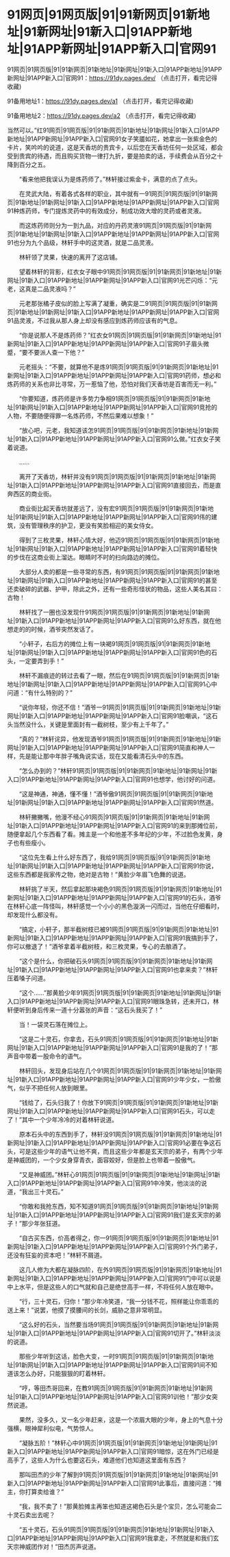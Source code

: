 # 91网页|91网页版|91|91新网页|91新地址|91新网址|91新入口|91APP新地址|91APP新网址|91APP新入口|官网91





91网页|91网页版|91|91新网页|91新地址|91新网址|91新入口|91APP新地址|91APP新网址|91APP新入口|官网91：https://91dy.pages.dev/ （点击打开，看完记得收藏)

91备用地址1：https://91dy.pages.dev/a1 （点击打开，看完记得收藏)

91备用地址2：https://91dy.pages.dev/a2 （点击打开，看完记得收藏)





当然可以。”红91网页|91网页版|91|91新网页|91新地址|91新网址|91新入口|91APP新地址|91APP新网址|91APP新入口|官网91女子笑靥如花，她拿出一张紫金色的卡片，笑吟吟的说道，这是天香坊的贵宾卡，以后您在天香坊任何一处区域，都会受到贵宾的待遇，而且购买货物一律打九折，要是拍卖的话，手续费会从百分之十降到百分之五。

　　“看来他把我误认为是炼药师了。”林轩接过紫金卡，满意的点了点头。

　　在灵武大陆，有着各式各样的职业，其中就有一91网页|91网页版|91|91新网页|91新地址|91新网址|91新入口|91APP新地址|91APP新网址|91APP新入口|官网91种炼药师，专门提炼灵药中的有效成分，制成功效大增的灵药或者灵液。

　　而这炼药师则分为一到九品，对应的丹药灵液91网页|91网页版|91|91新网页|91新地址|91新网址|91新入口|91APP新地址|91APP新网址|91APP新入口|官网91也分为九个品级，林轩手中的这灵酒，就是二品灵液。

　　林轩领了灵果，快速的离开了这店铺。

　　望着林轩的背影，红衣女子眼中91网页|91网页版|91|91新网页|91新地址|91新网址|91新入口|91APP新地址|91APP新网址|91APP新入口|官网91光芒闪烁：“元老，这真是二品灵液吗？”

　　元老那张橘子皮似的脸上写满了凝重，确实是二91网页|91网页版|91|91新网页|91新地址|91新网址|91新入口|91APP新地址|91APP新网址|91APP新入口|官网91品灵液，不过我从那人身上却没有感应到炼药师应该有的气息。

　　“你是说那人不是炼药师？”红衣女91网页|91网页版|91|91新网页|91新地址|91新网址|91新入口|91APP新地址|91APP新网址|91APP新入口|官网91子眉头微蹙，“要不要派人查一下他？”

　　元老摇头：“不要，就算他不是炼91网页|91网页版|91|91新网页|91新地址|91新网址|91新入口|91APP新地址|91APP新网址|91APP新入口|官网91药师，想必和炼药师的关系也非比寻常，万一惹恼了他，恐怕对我们天香坊是百害而无一利。”

　　“你要知道，炼药师是许多势力争相91网页|91网页版|91|91新网页|91新地址|91新网址|91新入口|91APP新地址|91APP新网址|91APP新入口|官网91竞抢的人物，不要随便得罪一名炼药师，不然后果难以想象！”

　　“放心吧，元老，我知道该怎91网页|91网页版|91|91新网页|91新地址|91新网址|91新入口|91APP新地址|91APP新网址|91APP新入口|官网91么做。”红衣女子笑着说道。

　　……

　　离开了天香坊，林轩并没有91网页|91网页版|91|91新网页|91新地址|91新网址|91新入口|91APP新地址|91APP新网址|91APP新入口|官网91直接回去，而是直奔西区的商业街。

　　商业街比起天香坊就差远了，没有宏91网页|91网页版|91|91新网页|91新地址|91新网址|91新入口|91APP新地址|91APP新网址|91APP新入口|官网91伟的建筑，没有管理秩序的护卫，更没有笑脸相迎的美女侍女。

　　得到了三枚灵果，林轩心情大好，他迈91网页|91网页版|91|91新网页|91新地址|91新网址|91新入口|91APP新地址|91APP新网址|91APP新入口|官网91着轻快的步伐在这商业街上溜达。眼睛时不时的扫向路边的摊位。

　　大部分人卖的都是一些寻常的东西，有91网页|91网页版|91|91新网页|91新地址|91新网址|91新入口|91APP新地址|91APP新网址|91APP新入口|官网91的甚至还卖破碎的武器、护甲，除此之外，还有一些奇形怪状的物品，这些人美名其曰：古物！

　　林轩找了一圈也没发现什91网页|91网页版|91|91新网页|91新地址|91新网址|91新入口|91APP新地址|91APP新网址|91APP新入口|官网91么好东西，就在他想走的的时候，酒爷突然发话了。

　　“小轩子，右后方的摊位上有一块褐91网页|91网页版|91|91新网页|91新地址|91新网址|91新入口|91APP新地址|91APP新网址|91APP新入口|官网91色的石头，一定要弄到手！”

　　林轩不漏痕迹的转过去看了一眼，然后在91网页|91网页版|91|91新网页|91新地址|91新网址|91新入口|91APP新地址|91APP新网址|91APP新入口|官网91心中问道：“有什么特别的？”

　　“说你年轻，你还不信！”酒爷一91网页|91网页版|91|91新网页|91新地址|91新网址|91新入口|91APP新地址|91APP新网址|91APP新入口|官网91脸嘲讽，“这石头当然没什么，关键是里面封有一截树枝，至少有上千年了。”

　　“真的？”林轩诧异，他发现酒爷91网页|91网页版|91|91新网页|91新地址|91新网址|91新入口|91APP新地址|91APP新网址|91APP新入口|官网91简直和神人一样，先是能让那中年胖子嘴角说实话，现在又能看清石头中的东西。

　　“怎么办到的？”林轩91网页|91网页版|91|91新网页|91新地址|91新网址|91新入口|91APP新地址|91APP新网址|91APP新入口|官网91也想学，他讨好的问道。

　　“这是神通，神通，懂不懂！”酒爷傲91网页|91网页版|91|91新网页|91新地址|91新网址|91新入口|91APP新地址|91APP新网址|91APP新入口|官网91然道。

　　林轩撇撇嘴，他漫不经心91网页|91网页版|91|91新网页|91新地址|91新网址|91新入口|91APP新地址|91APP新网址|91APP新入口|官网91的来到那摊位前，随便拿起几个东西看了看。摊主是一个和他差不多年纪的少年，不过脸色发黄，身子也有些瘦小。

　　“这位先生看上什么好东西了，我给91网页|91网页版|91|91新网页|91新地址|91新网址|91新入口|91APP新地址|91APP新网址|91APP新入口|官网91你说，这些东西都是我家传之物，绝对是古物！”黄脸少年眉飞色舞的说道。

　　林轩挑了半天，然后拿起那块褐色91网页|91网页版|91|91新网页|91新地址|91新网址|91新入口|91APP新地址|91APP新网址|91APP新入口|官网91的石头，酒爷在林轩心底一阵怪叫，林轩感觉一个小小的黑色漩涡一闪而过，当他在仔细看时，却发现什么都没有。

　　“搞定，小轩子，那半截树枝已被91网页|91网页版|91|91新网页|91新地址|91新网址|91新入口|91APP新地址|91APP新网址|91APP新入口|官网91我搞到手了，你可以撤退了！”酒爷拿着半截树枝，和三枚灵果，专心的去酿酒了。

　　“这个是什么，你把破石头91网页|91网页版|91|91新网页|91新地址|91新网址|91新入口|91APP新地址|91APP新网址|91APP新入口|官网91也拿来卖？”林轩压着嗓子问道。

　　“这个……”那黄脸少年91网页|91网页版|91|91新网页|91新地址|91新网址|91新入口|91APP新地址|91APP新网址|91APP新入口|官网91眼珠急转，还未开口，林轩便听到身后传来一道十分嚣张的声音：“这石头我买了！”

　　当！一袋灵石落在摊位上。

　　“这是二十灵石，你拿去，石头91网页|91网页版|91|91新网页|91新地址|91新网址|91新入口|91APP新地址|91APP新网址|91APP新入口|官网91是我的了！”那声音中带着一股命令的语气。

　　林轩回头，发现身后站在几个91网页|91网页版|91|91新网页|91新地址|91新网址|91新入口|91APP新地址|91APP新网址|91APP新入口|官网91少年少女，一脸傲气，似乎不把任何人放到眼里。

　　“钱给了，石头归我了！你放下91网页|91网页版|91|91新网页|91新地址|91新网址|91新入口|91APP新地址|91APP新网址|91APP新入口|官网91石头，可以走了！”其中一个少年冷冷的对着林轩说道。

　　原本石头中的东西到手了，林轩没91网页|91网页版|91|91新网页|91新地址|91新网址|91新入口|91APP新地址|91APP新网址|91APP新入口|官网91必要在争这石头，可是这些少年的语气让他不爽，而且这些少年都是玄天宗的弟子，有两个少年是神威团的，一个少女身穿青衣，面容姣好，但是脸上也带着一股傲气。

　　“又是神威团。”林轩心91网页|91网页版|91|91新网页|91新地址|91新网址|91新入口|91APP新地址|91APP新网址|91APP新入口|官网91中冷笑，他淡淡的说道，“我出三十灵石。”

　　“你敢和我抢东西，知不知道91网页|91网页版|91|91新网页|91新地址|91新网址|91新入口|91APP新地址|91APP新网址|91APP新入口|官网91我们是玄天宗的弟子！”那少年张狂道。

　　“自古买东西，价高者得之，你一91网页|91网页版|91|91新网页|91新地址|91新网址|91新入口|91APP新地址|91APP新网址|91APP新入口|官网91个外门弟子，还没有狂妄的资本吧！”林轩不屑道。

　　这几人修为大都在凝脉四阶，在外91网页|91网页版|91|91新网页|91新地址|91新网址|91新入口|91APP新地址|91APP新网址|91APP新入口|官网91门中可以说是中上水平，但是这些人的口气就和自己是绝世高手一样，不将任何人放在眼中。

　　“行，三十灵石，归你！”那少年冷笑道，“我一分钱不花，照样能让你乖乖的送上来！”说罢，他摸了摸腰间的长剑，威胁之意非常明显。

　　“这么好的石头，当然要当场91网页|91网页版|91|91新网页|91新地址|91新网址|91新入口|91APP新地址|91APP新网址|91APP新入口|官网91切开了。”林轩淡淡的说道。

　　那些少年听到这话，脸色大变，一时91网页|91网页版|91|91新网页|91新地址|91新网址|91新入口|91APP新地址|91APP新网址|91APP新入口|官网91间不知道该怎么办好，只能狠狠的盯着林轩。

　　“哼，等田杰哥回来，在教91网页|91网页版|91|91新网页|91新地址|91新网址|91新入口|91APP新地址|91APP新网址|91APP新入口|官网91训他！”那少女突然说道。

　　果然，没多久，又一名少年赶来，这是一个浓眉大眼的少年，身上的气息十分强横，眼神犀利似电，气势惊人。

　　“凝脉五阶！”林轩心中91网页|91网页版|91|91新网页|91新地址|91新网址|91新入口|91APP新地址|91APP新网址|91APP新入口|官网91暗惊，这在外门已经是高手了，这些人为什么也要这石头，难道他们也知道这里面有东西？

　　那叫田杰的少年了解到91网页|91网页版|91|91新网页|91新地址|91新网址|91新入口|91APP新地址|91APP新网址|91APP新入口|官网91此事后，直接问道：“摊主，你打算卖给谁？”

　　“我，我不卖了！”那黄脸摊主再笨也知道这褐色石头是个宝贝，怎么可能会二十灵石卖出去呢？

　　“五十灵石，石头91网页|91网页版|91|91新网页|91新地址|91新网址|91新入口|91APP新地址|91APP新网址|91APP新入口|官网91我拿走，不然就是和我们玄天宗神威团作对！”田杰厉声说道。


